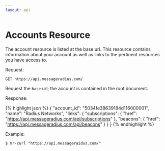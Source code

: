 ```yaml
---
layout: api
---
```

# Accounts Resource

The account resource is listed at the base url. This resource contains information about your account as well as links to the pertinent resources you have access to.

Request:

    GET https://api.messageradius.com/

Request the `base` url; the account is contained in the root document.

Response:

{% highlight json %}
{
  "account_id": "5034fe38639184d116000001",
  "name": "Radius Networks",
  "links": {
    "subscriptions": { "href": "https://api.messageradius.com/api/subscriptions" },
    "beacons": { "href": "https://api.messageradius.com/api/beacons" }
  }
}
{% endhighlight %}

Example:

    $ mr-curl "https://api.messageraidus.com/"
